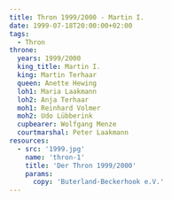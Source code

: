 ```yaml
---
title: Thron 1999/2000 - Martin I.
date: 1999-07-18T20:00:00+02:00
tags:
  - Thron
throne:
  years: 1999/2000
  king_title: Martin I.
  king: Martin Terhaar
  queen: Anette Hewing
  loh1: Maria Laakmann
  loh2: Anja Terhaar
  moh1: Reinhard Volmer
  moh2: Udo Lübberink
  cupbearer: Wolfgang Menze
  courtmarshal: Peter Laakmann
resources:
  - src: '1999.jpg'
    name: 'thron-1'
    title: 'Der Thron 1999/2000'
    params:
      copy: 'Buterland-Beckerhook e.V.'
---
```

